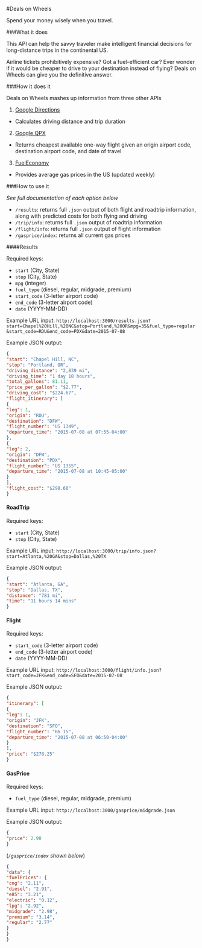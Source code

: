 #Deals on Wheels

Spend your money wisely when you travel.

###What it does

This API can help the savvy traveler make intelligent financial decisions for
long-distance trips in the continental US.  

Airline tickets prohibitively expensive?  Got a fuel-efficient car?  Ever wonder
if it would be cheaper to drive to your destination instead of flying? Deals on Wheels
can give you the definitive answer.

###How it does it

Deals on Wheels mashes up information from three other APIs

1. [Google Directions](https://developers.google.com/maps/documentation/directions/)
  * Calculates driving distance and trip duration
2. [Google QPX](https://developers.google.com/qpx-express/)
  * Returns cheapest available one-way flight given an origin airport code,
  destination airport code, and date of travel
3. [FuelEconomy](http://www.fueleconomy.gov/feg/ws/)
  * Provides average gas prices in the US (updated weekly)

###How to use it

*See full documentation of each option below*

* `/results`: returns full `.json` output of both flight and roadtrip information, along with predicted costs for both flying and driving
* `/trip/info`: returns full `.json` output of roadtrip information
* `/flight/info`: returns full `.json` output of flight information
* `/gasprice/index`: returns all current gas prices

####Results

Required keys:

* `start` (City, State)
* `stop` (City, State)
* `mpg` (integer)
* `fuel_type` (diesel, regular, midgrade, premium)
* `start_code` (3-letter airport code)
* `end_code` (3-letter airport code)
* `date` (YYYY-MM-DD)

Example URL input:
`http://localhost:3000/results.json?start=Chapel%20Hill,%20NC&stop=Portland,%20OR&mpg=35&fuel_type=regular&start_code=RDU&end_code=PDX&date=2015-07-08`

Example JSON output:
```json
{
"start": "Chapel Hill, NC",
"stop": "Portland, OR",
"driving_distance": "2,839 mi",
"driving_time": "1 day 18 hours",
"total_gallons": 81.11,
"price_per_gallon": "$2.77",
"driving_cost": "$224.67",
"flight_itinerary": [
{
"leg": 1,
"origin": "RDU",
"destination": "DFW",
"flight_number": "US 1349",
"departure_time": "2015-07-08 at 07:55-04:00"
},
{
"leg": 2,
"origin": "DFW",
"destination": "PDX",
"flight_number": "US 1355",
"departure_time": "2015-07-08 at 10:45-05:00"
}
],
"flight_cost": "$298.60"
}
```

#### RoadTrip

Required keys:

* `start` (City, State)
* `stop` (City, State)

Example URL input: `http://localhost:3000/trip/info.json?start=Atlanta,%20GA&stop=Dallas,%20TX`

Example JSON output:

```json
{
"start": "Atlanta, GA",
"stop": "Dallas, TX",
"distance": "781 mi",
"time": "11 hours 14 mins"
}
```

#### Flight

Required keys:

* `start_code` (3-letter airport code)
* `end_code` (3-letter airport code)
* `date` (YYYY-MM-DD)

Example URL input: `http://localhost:3000/flight/info.json?start_code=JFK&end_code=SFO&date=2015-07-08`

Example JSON output:

```json
{
"itinerary": [
{
"leg": 1,
"origin": "JFK",
"destination": "SFO",
"flight_number": "B6 15",
"departure_time": "2015-07-08 at 06:50-04:00"
}
],
"price": "$278.25"
}
```


#### GasPrice

Required keys:

* `fuel_type` (diesel, regular, midgrade, premium)

Example URL input: `http://localhost:3000/gasprice/midgrade.json`

Example JSON output:

```json
{
"price": 2.98
}
```
(*`/gasprice/index` shown below*)

```json
{
"data": {
"fuelPrices": {
"cng": "2.11",
"diesel": "2.91",
"e85": "3.21",
"electric": "0.12",
"lpg": "2.92",
"midgrade": "2.98",
"premium": "3.14",
"regular": "2.77"
}
}
}
```
